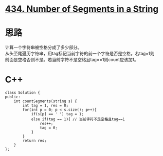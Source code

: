 # [434. Number of Segments in a String](https://leetcode.com/problems/number-of-segments-in-a-string/description/)
# 思路
计算一个字符串被空格分成了多少部分。   
从头至尾遍历字符串，用tag标记当前字符的前一个字符是否是空格，若tag=1则前面是空格否则不是。若当前字符不是空格且tag==1则count应该加1。 
# C++
```
class Solution {
public:
    int countSegments(string s) {
        int tag = 1, res = 0;
        for(int p = 0; p < s.size(); p++){
            if(s[p] == ' ') tag = 1;
            else if(tag == 1){ // 当前字符不是空格且tag==1
                res++;
                tag = 0;
            }
        }
        return res;
    }
};
```
